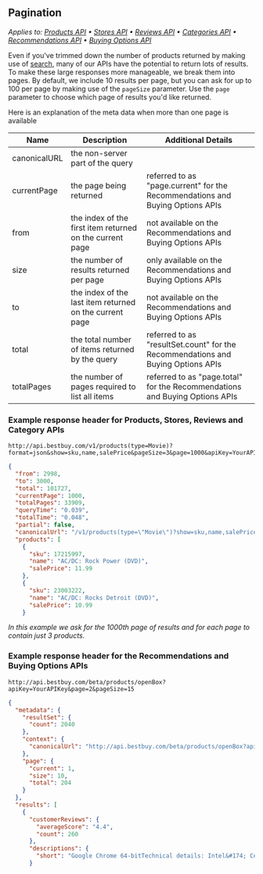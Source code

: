 ## Pagination

*Applies to: <a href="#">Products API</a> &#8226; <a href="#">Stores API</a> &#8226; <a href="#">Reviews API</a> &#8226; <a href="#">Categories API</a> &#8226; <a href="#">Recommendations API</a> &#8226; <a href="#">Buying Options API</a>*

Even if you've trimmed down the number of products returned by making use of <a href="#">search</a>, many of our APIs have the potential to return lots of results. To make these large responses more manageable, we break them into pages. By default, we include 10 results per page, but you can ask for up to 100 per page by making use of the `pageSize` parameter. Use the `page` parameter to choose which page of results you'd like returned.

Here is an explanation of the meta data when more than one page is available

Name | Description | Additional Details
-----|-------------|-------------------
canonicalURL | the non-server part of the query | 
currentPage | the page being returned | referred to as "page.current" for the Recommendations and Buying Options APIs
from | the index of the first item returned on the current page | not available on the Recommendations and Buying Options APIs
size | the number of results returned per page | only available on the Recommendations and Buying Options APIs
to | the index of the last item returned on the current page | not available on the Recommendations and Buying Options APIs
total | the total number of items returned by the query | referred to as "resultSet.count" for the Recommendations and Buying Options APIs
totalPages | the number of pages required to list all items | referred to as "page.total" for the Recommendations and Buying Options APIs

### Example response header for Products, Stores, Reviews and Category APIs

```text
http://api.bestbuy.com/v1/products(type=Movie)?format=json&show=sku,name,salePrice&pageSize=3&page=1000&apiKey=YourAPIKey
```

```json
{
  "from": 2998,
  "to": 3000,
  "total": 101727,
  "currentPage": 1000,
  "totalPages": 33909,
  "queryTime": "0.039",
  "totalTime": "0.048",
  "partial": false,
  "canonicalUrl": "/v1/products(type=\"Movie\")?show=sku,name,salePrice&format=json&pageSize=3&page=1000&apiKey=YourAPIKey",
  "products": [
    {
      "sku": 17215997,
      "name": "AC/DC: Rock Power (DVD)",
      "salePrice": 11.99
    },
    {
      "sku": 23003222,
      "name": "AC/DC: Rocks Detroit (DVD)",
      "salePrice": 10.99
    }
```

*In this example we ask for the 1000th page of results and for each page to contain just 3 products.*

<div></div>

### Example response header for the Recommendations and Buying Options APIs

```text
http://api.bestbuy.com/beta/products/openBox?apiKey=YourAPIKey&page=2&pageSize=15
```

```json
{
  "metadata": {
    "resultSet": {
      "count": 2040
    },
    "context": {
      "canonicalUrl": "http://api.bestbuy.com/beta/products/openBox?apiKey=YourAPIKey&page=2&pageSize=15"
    },
    "page": {
      "current": 1,
      "size": 10,
      "total": 204
    }
  },
  "results": [
    {
      "customerReviews": {
        "averageScore": "4.4",
        "count": 260
      },
      "descriptions": {
        "short": "Google Chrome 64-bitTechnical details: Intel&#174; Celeron&#174; processor; 11.6\" display; 2GB memory; 16GB eMMC flash memorySpecial features: Bluetooth; HDMI outputNote: DVD/CD drive not included"
      }
```